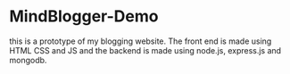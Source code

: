 # MindBlogger-Demo
this is a prototype of my blogging website. The front end is made using HTML CSS and JS and the backend is made using node.js, express.js and mongodb.
